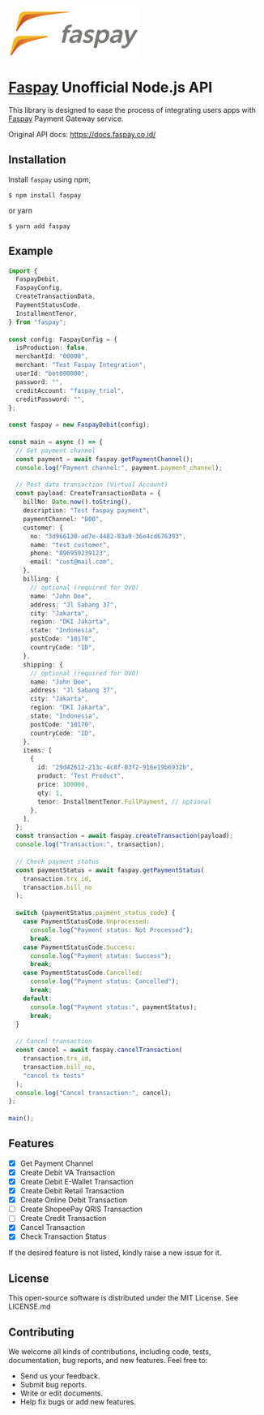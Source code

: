 <img src="https://github.com/khairul169/faspay-nodejs/blob/main/assets/faspay-logo.webp?raw=true" height="100" />

# [Faspay](https://faspay.co.id/id/) Unofficial Node.js API

This library is designed to ease the process of integrating users apps with [Faspay](https://faspay.co.id/id/) Payment Gateway service.

Original API docs: https://docs.faspay.co.id/

## Installation

Install `faspay` using npm,

```console
$ npm install faspay
```

or yarn

```console
$ yarn add faspay
```

## Example

```ts
import {
  FaspayDebit,
  FaspayConfig,
  CreateTransactionData,
  PaymentStatusCode,
  InstallmentTenor,
} from "faspay";

const config: FaspayConfig = {
  isProduction: false,
  merchantId: "00000",
  merchant: "Test Faspay Integration",
  userId: "bot000000",
  password: "",
  creditAccount: "faspay_trial",
  creditPassword: "",
};

const faspay = new FaspayDebit(config);

const main = async () => {
  // Get payment channel
  const payment = await faspay.getPaymentChannel();
  console.log("Payment channel:", payment.payment_channel);

  // Post data transaction (Virtual Account)
  const payload: CreateTransactionData = {
    billNo: Date.now().toString(),
    description: "Test faspay payment",
    paymentChannel: "800",
    customer: {
      no: "3d966130-ad7e-4482-83a9-36e4cd676393",
      name: "test customer",
      phone: "896959239123",
      email: "cust@mail.com",
    },
    billing: {
      // optional (required for OVO)
      name: "John Doe",
      address: "Jl Sabang 37",
      city: "Jakarta",
      region: "DKI Jakarta",
      state: "Indonesia",
      postCode: "10170",
      countryCode: "ID",
    },
    shipping: {
      // optional (required for OVO)
      name: "John Doe",
      address: "Jl Sabang 37",
      city: "Jakarta",
      region: "DKI Jakarta",
      state: "Indonesia",
      postCode: "10170",
      countryCode: "ID",
    },
    items: [
      {
        id: "29d42612-213c-4c8f-83f2-916e19b6932b",
        product: "Test Product",
        price: 100000,
        qty: 1,
        tenor: InstallmentTenor.FullPayment, // optional
      },
    ],
  };
  const transaction = await faspay.createTransaction(payload);
  console.log("Transaction:", transaction);

  // Check payment status
  const paymentStatus = await faspay.getPaymentStatus(
    transaction.trx_id,
    transaction.bill_no
  );

  switch (paymentStatus.payment_status_code) {
    case PaymentStatusCode.Unprocessed:
      console.log("Payment status: Not Processed");
      break;
    case PaymentStatusCode.Success:
      console.log("Payment status: Success");
      break;
    case PaymentStatusCode.Cancelled:
      console.log("Payment status: Cancelled");
      break;
    default:
      console.log("Payment status:", paymentStatus);
      break;
  }

  // Cancel transaction
  const cancel = await faspay.cancelTransaction(
    transaction.trx_id,
    transaction.bill_no,
    "cancel tx tests"
  );
  console.log("Cancel transaction:", cancel);
};

main();
```

## Features

- [x] Get Payment Channel
- [x] Create Debit VA Transaction
- [x] Create Debit E-Wallet Transaction
- [x] Create Debit Retail Transaction
- [x] Create Online Debit Transaction
- [ ] Create ShopeePay QRIS Transaction
- [ ] Create Credit Transaction
- [x] Cancel Transaction
- [x] Check Transaction Status

If the desired feature is not listed, kindly raise a new issue for it.

## License

This open-source software is distributed under the MIT License. See LICENSE.md

## Contributing

We welcome all kinds of contributions, including code, tests, documentation, bug reports, and new features. Feel free to:

- Send us your feedback.
- Submit bug reports.
- Write or edit documents.
- Help fix bugs or add new features.
